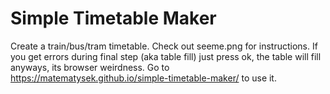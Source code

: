 # Simple Timetable Maker
Create a train/bus/tram timetable.
Check out seeme.png for instructions.
If you get errors during final step (aka table fill) just press ok, the table will fill anyways, its browser weirdness. Go to https://matematysek.github.io/simple-timetable-maker/ to use it.
